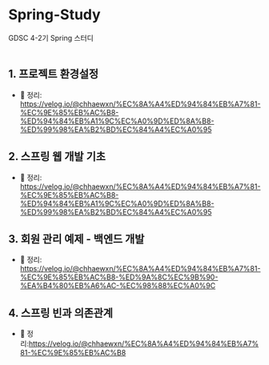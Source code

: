 # Spring-Study
GDSC 4-2기 Spring 스터디 <br> <br>

## 1. 프로젝트 환경설정
- 📝 정리: https://velog.io/@chhaewxn/%EC%8A%A4%ED%94%84%EB%A7%81-%EC%9E%85%EB%AC%B8-%ED%94%84%EB%A1%9C%EC%A0%9D%ED%8A%B8-%ED%99%98%EA%B2%BD%EC%84%A4%EC%A0%95

## 2. 스프링 웹 개발 기초
- 📝 정리: https://velog.io/@chhaewxn/%EC%8A%A4%ED%94%84%EB%A7%81-%EC%9E%85%EB%AC%B8-%ED%94%84%EB%A1%9C%EC%A0%9D%ED%8A%B8-%ED%99%98%EA%B2%BD%EC%84%A4%EC%A0%95

## 3. 회원 관리 예제 - 백엔드 개발
- 📝 정리: https://velog.io/@chhaewxn/%EC%8A%A4%ED%94%84%EB%A7%81-%EC%9E%85%EB%AC%B8-%ED%9A%8C%EC%9B%90-%EA%B4%80%EB%A6%AC-%EC%98%88%EC%A0%9C

## 4. 스프링 빈과 의존관계
- 📝 정리:https://velog.io/@chhaewxn/%EC%8A%A4%ED%94%84%EB%A7%81-%EC%9E%85%EB%AC%B8
